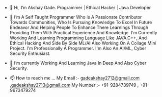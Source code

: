 - 👋 Hi, I’m Akshay Gade.
      Programmer | Ethical Hacker | Java Developer
      
- 👀 I’m A Self Taught Programmer Who Is A Passionate Contributor Towards Communities, 
      Who Is Pursuing Knowledge To Excel In Future Endeavor And Helping People To Enhance 
      There Learnings Through Providing Them With Practical Experience And Knowledge.
      I'm Currently Working And Learning Programming Language Like JAVA,C++, 
      And Ethical Hacking And Side By Side ML/AI Also Working On A Collage Mini Project. 
      I'm Professionally A Programmer. I'm Also An AI/ML, Cyber Security Enthusiast.
      
- 🌱 I’m currently Working And Learning Java In Deep And Also Cyber Security.

- 📫 How to reach me ...
     My Email :-  gadeakshay2712@gmail.com ,gadeakshay2713@gmail.com
     My Number :- +91-9284739749 , +91-9673479274

